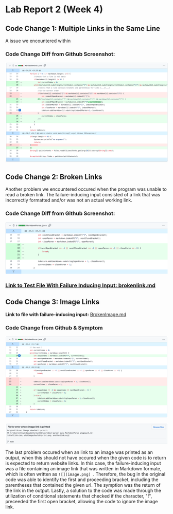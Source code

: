 # Lab Report 2 (Week 4)

## Code Change 1: Multiple Links in the Same Line

A issue we encountered within

### Code Change Diff from Github Screenshot:
![Muliple Links](multi.png)


## Code Change 2: Broken Links

Another problem we encountered occured when the program was unable to read a broken link. The failure-inducing input consisted of a link that was incorrectly formatted and/or was not an actual working link. 

### Code Change Diff from Github Screenshot:
![Broken Link](broken.png)

### [Link to Test File With Failure Inducing Input: brokenlink.md](https://github.com/memelissa/markdown-parse/blob/main/BrokenLink.md)

## Code Change 3: Image Links

**Link to file with failure-inducing input:** [BrokenImage.md](https://github.com/memelissa/cse15l-lab-reports/blob/main/BrokenImage.md)

### Code Change from Github & Symptom

![Broken Link](brokenimage.png)

![Broken Link](imagesymp.png)

The last problem occured when an link to an image was printed as an output, when this should not have occured when the given code is to return is expected to return website links. In this case, the failure-inducing input was a file containing an image link that was written in Markdown formate, which is often written as `![](image.png) `. Therefore, the bug in the original code was able to identify the first and proceeding bracket, including the parentheses that contained the given url. The symption was the return of the link in the output. Lastly, a solution to the code was made through the utilization of conditional statements that checked if the character, "!", preceeded the first open bracket, allowing the code to ignore the image link. 



